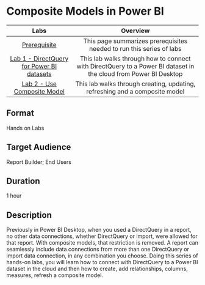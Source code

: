 # Composite Models in Power BI
| Labs | Overview | 
|:------:|:---------:|
|[Prerequisite](https://github.com/lipinght/PBIHackathon/blob/ninamun-compmodels-wip/CompositeModels/Prerequisite.md)|This page summarizes prerequisites needed to run this series of labs|
|[Lab 1 - DirectQuery for Power BI datasets](https://github.com/lipinght/PBIHackathon/blob/ninamun-compmodels-wip/CompositeModels/DirectQuery%20for%20Power%20BI%20datasets%20Lab.md)|This lab walks through how to connect with DirectQuery to a Power BI dataset in the cloud from Power BI Desktop|
|[Lab 2 - Use Composite Model](https://github.com/lipinght/PBIHackathon/blob/ninamun-compmodels-wip/CompositeModels/Use%20Composite%20Model%20Lab.md)|This lab walks through creating, updating, refreshing and a composite model|


## Format

Hands on Labs

## Target Audience

Report Builder; End Users

## Duration

1 hour 

## Description

Previously in Power BI Desktop, when you used a DirectQuery in a report, no other data connections, whether DirectQuery or import, were allowed for that report. With composite models, that restriction is removed. A report can seamlessly include data connections from more than one DirectQuery or import data connection, in any combination you choose.
Doing this series of hands-on labs, you will learn how to connect with DirectQuery to a Power BI dataset in the cloud and then how to create, add relationships, columns, measures, refresh a composite model. 
